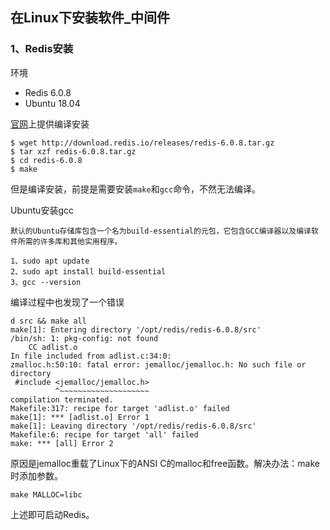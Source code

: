 ## 在Linux下安装软件_中间件

### 1、Redis安装

环境

- Redis 6.0.8
- Ubuntu 18.04

[官网](https://redis.io/download)上提供编译安装
```
$ wget http://download.redis.io/releases/redis-6.0.8.tar.gz
$ tar xzf redis-6.0.8.tar.gz
$ cd redis-6.0.8
$ make
```

但是编译安装，前提是需要安装`make`和`gcc`命令，不然无法编译。

Ubuntu安装gcc
```
默认的Ubuntu存储库包含一个名为build-essential的元包，它包含GCC编译器以及编译软件所需的许多库和其他实用程序。

1、sudo apt update
2、sudo apt install build-essential
3、gcc --version
```

编译过程中也发现了一个错误
```
d src && make all
make[1]: Entering directory '/opt/redis/redis-6.0.8/src'
/bin/sh: 1: pkg-config: not found
    CC adlist.o
In file included from adlist.c:34:0:
zmalloc.h:50:10: fatal error: jemalloc/jemalloc.h: No such file or directory
 #include <jemalloc/jemalloc.h>
          ^~~~~~~~~~~~~~~~~~~~~
compilation terminated.
Makefile:317: recipe for target 'adlist.o' failed
make[1]: *** [adlist.o] Error 1
make[1]: Leaving directory '/opt/redis/redis-6.0.8/src'
Makefile:6: recipe for target 'all' failed
make: *** [all] Error 2
```

原因是jemalloc重载了Linux下的ANSI C的malloc和free函数。解决办法：make时添加参数。
```
make MALLOC=libc
```

上述即可启动Redis。
